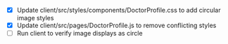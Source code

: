 - [x] Update client/src/styles/components/DoctorProfile.css to add circular image styles
- [x] Update client/src/pages/DoctorProfile.js to remove conflicting styles
- [ ] Run client to verify image displays as circle
